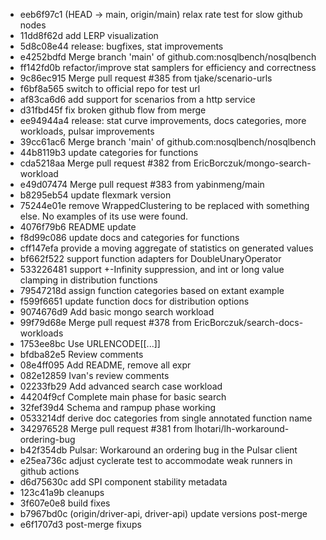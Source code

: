 - eeb6f97c1 (HEAD -> main, origin/main) relax rate test for slow github nodes
- 11dd8f62d add LERP visualization
- 5d8c08e44 release: bugfixes, stat improvements
- e4252bdfd Merge branch 'main' of github.com:nosqlbench/nosqlbench
- ff142fd0b refactor/improve stat samplers for efficiency and correctness
- 9c86ec915 Merge pull request #385 from tjake/scenario-urls
- f6bf8a565 switch to official repo for test url
- af83ca6d6 add support for scenarios from a http service
- d31fbd45f fix broken github flow from merge
- ee94944a4 release: stat curve improvements, docs categories, more workloads, pulsar improvements
- 39cc61ac6 Merge branch 'main' of github.com:nosqlbench/nosqlbench
- 44b8119b3 update categories for functions
- cda5218aa Merge pull request #382 from EricBorczuk/mongo-search-workload
- e49d07474 Merge pull request #383 from yabinmeng/main
- b8295eb54 update flexmark version
- 75244e01e remove WrappedClustering to be replaced with something else. No examples of its use were found.
- 4076f79b6 README update
- f8d99c086 update docs and categories for functions
- cff147efa provide a moving aggregate of statistics on generated values
- bf662f522 support function adapters for DoubleUnaryOperator
- 533226481 support +-Infinity suppression, and int or long value clamping in distribution functions
- 79547218d assign function categories based on extant example
- f599f6651 update function docs for distribution options
- 9074676d9 Add basic mongo search workload
- 99f79d68e Merge pull request #378 from EricBorczuk/search-docs-workloads
- 1753ee8bc Use URLENCODE[[...]]
- bfdba82e5 Review comments
- 08e4ff095 Add README, remove all expr
- 082e12859 Ivan's review comments
- 02233fb29 Add advanced search case workload
- 44204f9cf Complete main phase for basic search
- 32fef39d4 Schema and rampup phase working
- 0533214df derive doc categories from single annotated function name
- 342976528 Merge pull request #381 from lhotari/lh-workaround-ordering-bug
- b42f354db Pulsar: Workaround an ordering bug in the Pulsar client
- e25ea736c adjust cyclerate test to accommodate weak runners in github actions
- d6d75630c add SPI component stability metadata
- 123c41a9b cleanups
- 3f607e0e8 build fixes
- b7967bd0c (origin/driver-api, driver-api) update versions post-merge
- e6f1707d3 post-merge fixups

